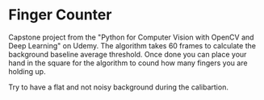 # Finger Counter
Capstone project from the "Python for Computer Vision with OpenCV and Deep Learning" on Udemy.
The algorithm takes 60 frames to calculate the background baseline average threshold. Once done you can place your hand in the square for the algorithm to cound how many fingers you are holding up.

Try to have a flat and not noisy background during the calibartion.
